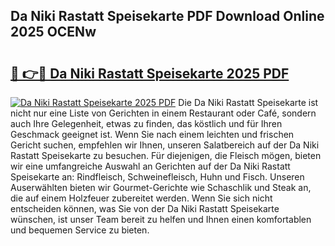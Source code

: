 ## Da Niki Rastatt Speisekarte PDF Download Online 2025 OCENw

# <h2><a href="http://gc5sygu.nevu.top/?p=Da+Niki+Rastatt+Speisekarte">🔗 👉🔴 Da Niki Rastatt Speisekarte 2025 PDF</a></h2>

[![Da Niki Rastatt Speisekarte 2025 PDF](https://i.imgur.com/dBaPXMq.png)](http://gc5sygu.nevu.top/?p=Da+Niki+Rastatt+Speisekarte)
Die Da Niki Rastatt Speisekarte ist nicht nur eine Liste von Gerichten in einem Restaurant oder Café, sondern auch Ihre Gelegenheit, etwas zu finden, das köstlich und für Ihren Geschmack geeignet ist. Wenn Sie nach einem leichten und frischen Gericht suchen, empfehlen wir Ihnen, unseren Salatbereich auf der Da Niki Rastatt Speisekarte zu besuchen. Für diejenigen, die Fleisch mögen, bieten wir eine umfangreiche Auswahl an Gerichten auf der Da Niki Rastatt Speisekarte an: Rindfleisch, Schweinefleisch, Huhn und Fisch. Unseren Auserwählten bieten wir Gourmet-Gerichte wie Schaschlik und Steak an, die auf einem Holzfeuer zubereitet werden. Wenn Sie sich nicht entscheiden können, was Sie von der Da Niki Rastatt Speisekarte wünschen, ist unser Team bereit zu helfen und Ihnen einen komfortablen und bequemen Service zu bieten.
